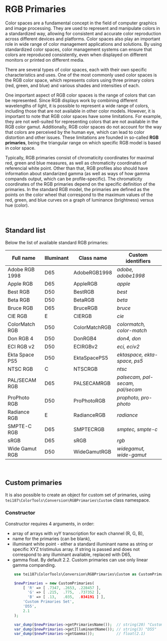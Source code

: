 # **RGB Primaries**

Color spaces are a fundamental concept in the field of computer graphics and image processing. They are used to represent and manipulate colors in a standardized way, allowing for consistent and accurate color reproduction across different devices and platforms.
Color spaces also play an important role in wide range of color management applications and solutions. By using standardized color spaces, color management systems can ensure that colors are reproduced consistently, even when displayed on different monitors or printed on different media.

There are several types of color spaces, each with their own specific characteristics and uses. One of the most commonly used color spaces is the RGB color space, which represents colors using three primary colors (red, green, and blue) and various shades and intensities of each.

One important aspect of RGB color spaces is the range of colors that can be represented. Since RGB displays work by combining different wavelengths of light, it is possible to represent a wide range of colors, including those that are not available in other color models.
However, it is important to note that RGB color spaces have some limitations. For example, they are not well-suited for representing colors that are not available in the RGB color gamut. Additionally, RGB color spaces do not account for the way that colors are perceived by the human eye, which can lead to color distortion and other issues. These limitations are founded in so-called **RGB primaries**, being the triangular range on which specific RGB model is based in color space.

Typically, RGB primaries consist of chromaticity coordinates for maximal red, green and blue measures, as well as chromaticity coordinates of referencial white point. Other than that, RGB profiles also should have information about standarized gamma (as well as ways of how gamma compands output, which can be profile-specific).
The chromaticity coordinates of the RGB primaries depend on the specific definition of the primaries. In the standard RGB model, the primaries are defined as the points on the color wheel that correspond to the maximum values of the red, green, and blue curves on a graph of luminance (brightness) versus hue (color).

<br>

## **Standard list**

Below the list of available standard RGB primaries:

| Full name      | Illuminant | Class name    | Custom identifiers               |
|----------------|------------|---------------|----------------------------------|
| Adobe RGB 1998 |     D65    | AdobeRGB1998  | _adobe, adobe1998_               |
| Apple RGB      |     D65    | AppleRGB      | _apple_                          |
| Best RGB       |     D50    | BestRGB       | _best_                           |
| Beta RGB       |     D50    | BetaRGB       | _beta_                           |
| Bruce RGB      |     D65    | BruceRGB      | _bruce_                          |
| CIE RGB        |      E     | CIERGB        | _cie_                            |
| ColorMatch RGB |     D50    | ColorMatchRGB | _colormatch, color-match_        |
| Don RGB 4      |     D50    | DonRGB4       | _don4, don_                      |
| ECI RGB v2     |     D50    | ECIRGBv2      | _eci, eciv2_                     |
| Ekta Space PS5 |     D50    | EktaSpacePS5  | _ektaspace, ekta-space, ps5_     |
| NTSC RGB       |      C     | NTSCRGB       | _ntsc_                           |
| PAL/SECAM RGB  |     D65    | PALSECAMRGB   | _palsecam, pal-secam, pal/secam_ |
| ProPhoto RGB   |     D50    | ProPhotoRGB   | _prophoto, pro-photo_            |
| Radiance RGB   |      E     | RadianceRGB   | _radiance_                       |
| SMPTE-C RGB    |     D65    | SMPTECRGB     | _smptec, smpte-c_                |
| sRGB           |     D65    | sRGB          | _rgb_                            |
| Wide Gamut RGB |     D50    | WideGamutRGB  | _widegamut, wide-gamut_          |

<br>

## **Custom primaries**
It is also possible to create an object for custom set of primaries, using `tei187\ColorTools\Conversion\RGBPrimaries\Custom` class namespace.

### **Constructor**
Constructor requires 4 arguments, in order:
* array of arrays with xyY transcription for each channel (R, G, B),
* name for the primaries (can be blank),
* illuminant white point - either a standard illuminant name as string or specific XYZ tristimulus array. If string is passed and does not correspond to any illuminant available, replaced with D65,
* gamma float. By default 2.2. Custom primaries can use only linear gamma companding.

```php
    use tei187\ColorTools\Conversion\RGBPrimaries\Custom as CustomPrimaries;

    $newPrimaries = new CustomPrimaries(
        [ 'R' => [ .7347, .2653, .228457 ],
          'G' => [ .215,  .775,  .737352 ],
          'B' => [ .13,   .035,  .034191 ] ],
        'Custom Primaries Set',
        'D55',
        2.1
    );

    var_dump($newPrimaries->getPrimariesName());  // string(20) "Custom Primaries Set"
    var_dump($newPrimaries->getIlluminantName()); // string(3) "D55"
    var_dump($newPrimaries->getGamma());          // float(2.1)
```